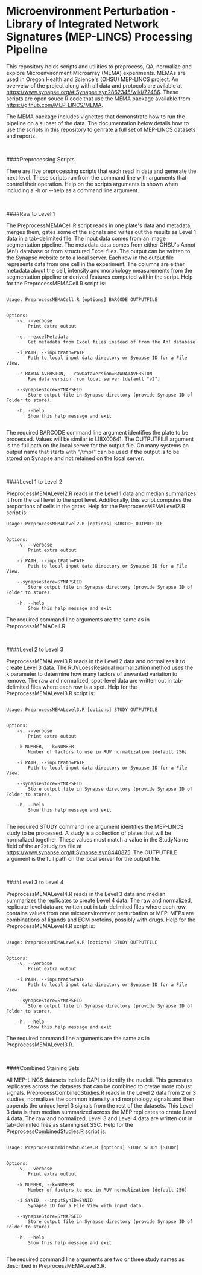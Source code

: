 # Microenvironment Perturbation - Library of Integrated Network Signatures (MEP-LINCS) Processing Pipeline

This repository holds scripts and utilities to preprocess, QA, normalize and explore Microenvironment Microarray (MEMA) experiments. MEMAs are used in Oregon Health and Science's (OHSU) MEP-LINCS project. An overveiw of the project along with all data and protocols are avilable at https://www.synapse.org/#!Synapse:syn2862345/wiki/72486. These scripts are open souce R code that use the MEMA package available from https://github.com/MEP-LINCS/MEMA.

The MEMA package includes vignettes that demonstrate how to run the pipeline on a subset of the data. The documentation below details how to use the scripts in this repository to genrate a full set of MEP-LINCS datasets and reports.  
  
<br>
  
####Preprocessing Scripts

There are five preprocessing scripts that each read in data and generate the next level. These scripts run from the command line with arguments that control their operation. Help on the scripts arguments is shown when including a -h or --help as a command line argument.

<br>

####Raw to Level 1

The PreprocessMEMACell.R script reads in one plate's data and metadata, merges them, gates some of the signals and writes out the results as Level 1 data in a tab-delimited file. The input data comes from an image segmentation pipeline. The metadata data comes from either OHSU's Annot (An!) database or from structured Excel files. The output can be written to the Synapse website or to a local server. Each row in the output file represents data from one cell in the experiment. The columns are either metadata about the cell, intensity and morphology measurements from the segmentation pipeline or derived features computed within the script. Help for the PreprocessMEMACell.R script is:


```

Usage: PreprocessMEMACell.R [options] BARCODE OUTPUTFILE


Options:
	-v, --verbose
		Print extra output

	-e, --excelMetadata
		Get metadata from Excel files instead of from the An! database

	-i PATH, --inputPath=PATH
		Path to local input data directory or Synapse ID for a File View.

	-r RAWDATAVERSION, --rawDataVersion=RAWDATAVERSION
		Raw data version from local server [default "v2"]

	--synapseStore=SYNAPSEID
		Store output file in Synapse directory (provide Synapse ID of Folder to store).

	-h, --help
		Show this help message and exit
		
```
The required BARCODE command line argument identifies the plate to be processed. Values will be similar to LI8X00641. The OUTPUTFILE argument is the full path on the local server for the output file. On many systems an output name that starts with "/tmp/" can be used if the output is to be stored on Synapse and not retained on the local server.  

<br>

####Level 1 to Level 2

PreprocessMEMALevel2.R reads in the Level 1 data and median summarizes it from the cell level to the spot level. Additionally, this script computes the proportions of cells in the gates. Help for the PreprocessMEMALevel2.R script is:  

```
Usage: PreprocessMEMALevel2.R [options] BARCODE OUTPUTFILE


Options:
	-v, --verbose
		Print extra output

	-i PATH, --inputPath=PATH
		Path to local input data directory or Synapse ID for a File View.

	--synapseStore=SYNAPSEID
		Store output file in Synapse directory (provide Synapse ID of Folder to store).

	-h, --help
		Show this help message and exit

```
The required command line arguments are the same as in PreprocessMEMACell.R.

<br>

####Level 2 to Level 3

PreprocessMEMALevel3.R reads in the Level 2 data and normalizes it to create Level 3 data. The RUVLoessResidual normalization method uses the k parameter to determine how many factors of unwanted variation to remove. The raw and normalized, spot-level data are written out in tab-delimited files where each row is a spot. Help for the PreprocessMEMALevel3.R script is:  

```

Usage: PreprocessMEMALevel3.R [options] STUDY OUTPUTFILE


Options:
	-v, --verbose
		Print extra output

	-k NUMBER, --k=NUMBER
		Number of factors to use in RUV normalization [default 256]

	-i PATH, --inputPath=PATH
		Path to local input data directory or Synapse ID for a File View.

	--synapseStore=SYNAPSEID
		Store output file in Synapse directory (provide Synapse ID of Folder to store).

	-h, --help
		Show this help message and exit


```
The required STUDY command line argument identifies the MEP-LINCS study to be processed. A study is a collection of plates that will be normalized together. These values must match a value in the StudyName field of the an2study.tsv file at https://www.synapse.org/#!Synapse:syn8440875. The OUTPUTFILE argument is the full path on the local server for the output file.  

<br>

####Level 3 to Level 4

PreprocessMEMALevel4.R reads in the Level 3 data and median summarizes the replicates to create Level 4 data. The raw and normalized, replicate-level data are written out in tab-delimited files where each row contains values from one microenvironment perturbation or MEP. MEPs are combinations of ligands and ECM proteins, possibly with drugs. Help for the PreprocessMEMALevel4.R script is:  

```

Usage: PreprocessMEMALevel4.R [options] STUDY OUTPUTFILE


Options:
	-v, --verbose
		Print extra output

	-i PATH, --inputPath=PATH
		Path to local input data directory or Synapse ID for a File View.

	--synapseStore=SYNAPSEID
		Store output file in Synapse directory (provide Synapse ID of Folder to store).

	-h, --help
		Show this help message and exit

```
The required command line arguments are the same as in PreprocessMEMALevel3.R.   

<br>

####Combined Staining Sets

All MEP-LINCS datasets include DAPI to identify the nucleii. This generates replicates across the datasets that can be combined to cretae more robust signals. PreprocessCombinedStudies.R reads in the Level 2 data from 2 or 3 studies, normalizes the common intensity and morphology signals and then appends the unique level 3 signals from the rest of the datasets. This Level 3 data is then median summarized across the MEP replicates to create Level 4 data. The raw and normalized, Level 3 and Level 4 data are written out in tab-delimited files as staining set SSC. Help for the PreprocessCombinedStudies.R script is:  

```

Usage: PreprocessCombinedStudies.R [options] STUDY STUDY [STUDY]


Options:
	-v, --verbose
		Print extra output

	-k NUMBER, --k=NUMBER
		Number of factors to use in RUV normalization [default 256]

	-i SYNID, --inputSynID=SYNID
		Synapse ID for a File View with input data.

	--synapseStore=SYNAPSEID
		Store output file in Synapse directory (provide Synapse ID of Folder to store).

	-h, --help
		Show this help message and exit
		
```
The required command line arguments are two or three study names as described in PreprocessMEMALevel3.R.  


<br>




		